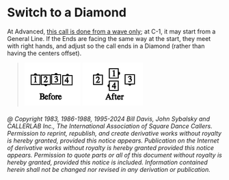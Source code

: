 
# Switch to a Diamond

At Advanced,
[this call is done from a wave only](../a2/switch_to_a_diamond.md); at
C-1, it may start from a General Line. If the Ends are facing the same way
at the start, they meet with right hands, and adjust so the call ends in a
Diamond (rather than having the centers offset).

> 
> ![alt](switch_to_a_diamond_1a.png)
> ![alt](switch_to_a_diamond_1b.png)
> 

###### @ Copyright 1983, 1986-1988, 1995-2024 Bill Davis, John Sybalsky and CALLERLAB Inc., The International Association of Square Dance Callers. Permission to reprint, republish, and create derivative works without royalty is hereby granted, provided this notice appears. Publication on the Internet of derivative works without royalty is hereby granted provided this notice appears. Permission to quote parts or all of this document without royalty is hereby granted, provided this notice is included. Information contained herein shall not be changed nor revised in any derivation or publication.
